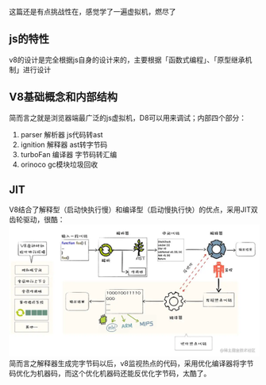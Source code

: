 这篇还是有点挑战性在，感觉学了一遍虚拟机，燃尽了
## js的特性
v8的设计是完全根据js自身的设计来的，主要根据「函数式编程」、「原型继承机制」进行设计
## V8基础概念和内部结构
简而言之就是浏览器端最广泛的js虚拟机，D8可以用来调试；内部四个部分：
1. parser 解析器 js代码转ast
2. ignition 解释器 ast转字节码
3. turboFan 编译器 字节码转汇编
4. orinoco gc模块垃圾回收

## JIT
V8结合了解释型（启动快执行慢）和编译型（启动慢执行快）的优点，采用JIT双齿轮驱动，很酷：
![v8](..\img\v8.png)
简而言之解释器生成完字节码以后，v8监视热点的代码，采用优化编译器将字节码优化为机器码，而这个优化机器码还能反优化字节码，太酷了。



